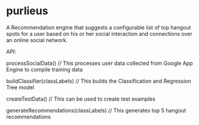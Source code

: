 purlieus 
========
A Recommendation engine that suggests a configurable list of top hangout spots for a user based on his or her social interaction and connections over an online social network.

API:

processSocialData()  	// This processes user data collected from Google App Engine to compile training data

buildClassifier(classLabels)	// This builds the Classification and Regression Tree model

createTestData()		// This can be used to create test examples

generateRecommendations(classLabels) // This generates top 5 hangout recommendations